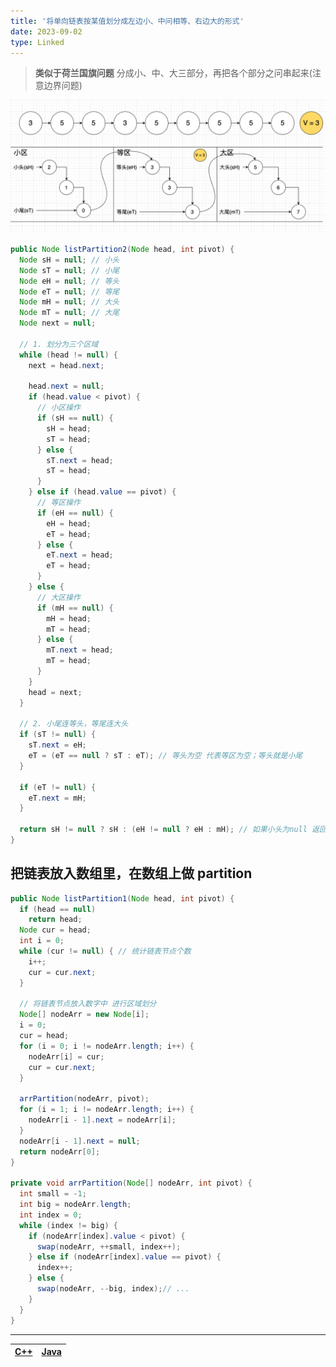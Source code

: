 ```yaml
---
title: '将单向链表按某值划分成左边小、中问相等、右边大的形式'
date: 2023-09-02
type: Linked
---
```


> **类似于荷兰国旗问题**
> 分成小、中、大三部分，再把各个部分之问串起来(注意边界问题)

![小、中、大三部分](/public/images/ds/linkedlistPartition1.png)

```java
public Node listPartition2(Node head, int pivot) {
  Node sH = null; // 小头
  Node sT = null; // 小尾
  Node eH = null; // 等头
  Node eT = null; // 等尾
  Node mH = null; // 大头
  Node mT = null; // 大尾
  Node next = null;

  // 1. 划分为三个区域
  while (head != null) {
    next = head.next;

    head.next = null;
    if (head.value < pivot) {
      // 小区操作
      if (sH == null) {
        sH = head;
        sT = head;
      } else {
        sT.next = head;
        sT = head;
      }
    } else if (head.value == pivot) {
      // 等区操作
      if (eH == null) {
        eH = head;
        eT = head;
      } else {
        eT.next = head;
        eT = head;
      }
    } else {
      // 大区操作
      if (mH == null) {
        mH = head;
        mT = head;
      } else {
        mT.next = head;
        mT = head;
      }
    }
    head = next;
  }

  // 2. 小尾连等头，等尾连大头
  if (sT != null) {
    sT.next = eH;
    eT = (eT == null ? sT : eT); // 等头为空 代表等区为空；等头就是小尾
  }

  if (eT != null) {
    eT.next = mH;
  }

  return sH != null ? sH : (eH != null ? eH : mH); // 如果小头为null 返回等头；若等头为null，返回大头
}
```

## 把链表放入数组里，在数组上做 partition

```java
public Node listPartition1(Node head, int pivot) {
  if (head == null)
    return head;
  Node cur = head;
  int i = 0;
  while (cur != null) { // 统计链表节点个数
    i++;
    cur = cur.next;
  }

  // 将链表节点放入数字中 进行区域划分
  Node[] nodeArr = new Node[i];
  i = 0;
  cur = head;
  for (i = 0; i != nodeArr.length; i++) {
    nodeArr[i] = cur;
    cur = cur.next;
  }

  arrPartition(nodeArr, pivot);
  for (i = 1; i != nodeArr.length; i++) {
    nodeArr[i - 1].next = nodeArr[i];
  }
  nodeArr[i - 1].next = null;
  return nodeArr[0];
}

private void arrPartition(Node[] nodeArr, int pivot) {
  int small = -1;
  int big = nodeArr.length;
  int index = 0;
  while (index != big) {
    if (nodeArr[index].value < pivot) {
      swap(nodeArr, ++small, index++);
    } else if (nodeArr[index].value == pivot) {
      index++;
    } else {
      swap(nodeArr, --big, index);// ...
    }
  }
}
```

<hr/>

| [C++](https://github.com/ZhengKe996/DS/blob/main/src/linked/smaller_equal_bigger.cpp) | [Java](https://github.com/ZhengKe996/DS/blob/main/src/linked/smaller_equal_bigger.java) |
| :-----------------------------------------------------------------------------------: | :-------------------------------------------------------------------------------------: |
